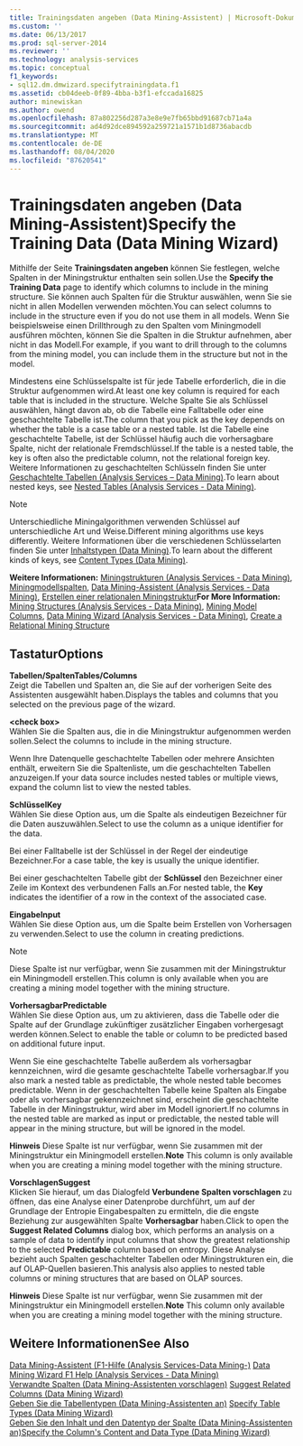 ```yaml
---
title: Trainingsdaten angeben (Data Mining-Assistent) | Microsoft-Dokumentation
ms.custom: ''
ms.date: 06/13/2017
ms.prod: sql-server-2014
ms.reviewer: ''
ms.technology: analysis-services
ms.topic: conceptual
f1_keywords:
- sql12.dm.dmwizard.specifytrainingdata.f1
ms.assetid: cb04deeb-0f89-4bba-b3f1-efccada16825
author: minewiskan
ms.author: owend
ms.openlocfilehash: 87a802256d287a3e8e9e7fb65bbd91687cb71a4a
ms.sourcegitcommit: ad4d92dce894592a259721a1571b1d8736abacdb
ms.translationtype: MT
ms.contentlocale: de-DE
ms.lasthandoff: 08/04/2020
ms.locfileid: "87620541"
---
```

# <a name="specify-the-training-data-data-mining-wizard"></a><span data-ttu-id="f7e2d-102">Trainingsdaten angeben (Data Mining-Assistent)</span><span class="sxs-lookup"><span data-stu-id="f7e2d-102">Specify the Training Data (Data Mining Wizard)</span></span>
  <span data-ttu-id="f7e2d-103">Mithilfe der Seite **Trainingsdaten angeben** können Sie festlegen, welche Spalten in der Miningstruktur enthalten sein sollen.</span><span class="sxs-lookup"><span data-stu-id="f7e2d-103">Use the **Specify the Training Data** page to identify which columns to include in the mining structure.</span></span> <span data-ttu-id="f7e2d-104">Sie können auch Spalten für die Struktur auswählen, wenn Sie sie nicht in allen Modellen verwenden möchten.</span><span class="sxs-lookup"><span data-stu-id="f7e2d-104">You can select columns to include in the structure even if you do not use them in all models.</span></span> <span data-ttu-id="f7e2d-105">Wenn Sie beispielsweise einen Drillthrough zu den Spalten vom Miningmodell ausführen möchten, können Sie die Spalten in die Struktur aufnehmen, aber nicht in das Modell.</span><span class="sxs-lookup"><span data-stu-id="f7e2d-105">For example, if you want to drill through to the columns from the mining model, you can include them in the structure but not in the model.</span></span>  
  
 <span data-ttu-id="f7e2d-106">Mindestens eine Schlüsselspalte ist für jede Tabelle erforderlich, die in die Struktur aufgenommen wird.</span><span class="sxs-lookup"><span data-stu-id="f7e2d-106">At least one key column is required for each table that is included in the structure.</span></span> <span data-ttu-id="f7e2d-107">Welche Spalte Sie als Schlüssel auswählen, hängt davon ab, ob die Tabelle eine Falltabelle oder eine geschachtelte Tabelle ist.</span><span class="sxs-lookup"><span data-stu-id="f7e2d-107">The column that you pick as the key depends on whether the table is a case table or a nested table.</span></span> <span data-ttu-id="f7e2d-108">Ist die Tabelle eine geschachtelte Tabelle, ist der Schlüssel häufig auch die vorhersagbare Spalte, nicht der relationale Fremdschlüssel.</span><span class="sxs-lookup"><span data-stu-id="f7e2d-108">If the table is a nested table, the key is often also the predictable column, not the relational foreign key.</span></span> <span data-ttu-id="f7e2d-109">Weitere Informationen zu geschachtelten Schlüsseln finden Sie unter [Geschachtelte Tabellen &#40;Analysis Services – Data Mining&#41;](data-mining/nested-tables-analysis-services-data-mining.md).</span><span class="sxs-lookup"><span data-stu-id="f7e2d-109">To learn about nested keys, see [Nested Tables &#40;Analysis Services - Data Mining&#41;](data-mining/nested-tables-analysis-services-data-mining.md).</span></span>  
  
> [!NOTE]  
>  <span data-ttu-id="f7e2d-110">Unterschiedliche Miningalgorithmen verwenden Schlüssel auf unterschiedliche Art und Weise.</span><span class="sxs-lookup"><span data-stu-id="f7e2d-110">Different mining algorithms use keys differently.</span></span> <span data-ttu-id="f7e2d-111">Weitere Informationen über die verschiedenen Schlüsselarten finden Sie unter [Inhaltstypen &#40;Data Mining&#41;](data-mining/content-types-data-mining.md).</span><span class="sxs-lookup"><span data-stu-id="f7e2d-111">To learn about the different kinds of keys, see [Content Types &#40;Data Mining&#41;](data-mining/content-types-data-mining.md).</span></span>  
  
 <span data-ttu-id="f7e2d-112">**Weitere Informationen:** [Miningstrukturen &#40;Analysis Services - Data Mining&#41;](data-mining/mining-structures-analysis-services-data-mining.md), [Miningmodellspalten](data-mining/mining-model-columns.md), [Data Mining-Assistent &#40;Analysis Services - Data Mining&#41;](data-mining/data-mining-wizard-analysis-services-data-mining.md), [Erstellen einer relationalen Miningstruktur](data-mining/create-a-relational-mining-structure.md)</span><span class="sxs-lookup"><span data-stu-id="f7e2d-112">**For More Information:** [Mining Structures &#40;Analysis Services - Data Mining&#41;](data-mining/mining-structures-analysis-services-data-mining.md), [Mining Model Columns](data-mining/mining-model-columns.md), [Data Mining Wizard &#40;Analysis Services - Data Mining&#41;](data-mining/data-mining-wizard-analysis-services-data-mining.md), [Create a Relational Mining Structure](data-mining/create-a-relational-mining-structure.md)</span></span>  
  
## <a name="options"></a><span data-ttu-id="f7e2d-113">Tastatur</span><span class="sxs-lookup"><span data-stu-id="f7e2d-113">Options</span></span>  
 <span data-ttu-id="f7e2d-114">**Tabellen/Spalten**</span><span class="sxs-lookup"><span data-stu-id="f7e2d-114">**Tables/Columns**</span></span>  
 <span data-ttu-id="f7e2d-115">Zeigt die Tabellen und Spalten an, die Sie auf der vorherigen Seite des Assistenten ausgewählt haben.</span><span class="sxs-lookup"><span data-stu-id="f7e2d-115">Displays the tables and columns that you selected on the previous page of the wizard.</span></span>  
  
 **\<check box>**  
 <span data-ttu-id="f7e2d-116">Wählen Sie die Spalten aus, die in die Miningstruktur aufgenommen werden sollen.</span><span class="sxs-lookup"><span data-stu-id="f7e2d-116">Select the columns to include in the mining structure.</span></span>  
  
 <span data-ttu-id="f7e2d-117">Wenn Ihre Datenquelle geschachtelte Tabellen oder mehrere Ansichten enthält, erweitern Sie die Spaltenliste, um die geschachtelten Tabellen anzuzeigen.</span><span class="sxs-lookup"><span data-stu-id="f7e2d-117">If your data source includes nested tables or multiple views, expand the column list to view the nested tables.</span></span>  
  
 <span data-ttu-id="f7e2d-118">**Schlüssel**</span><span class="sxs-lookup"><span data-stu-id="f7e2d-118">**Key**</span></span>  
 <span data-ttu-id="f7e2d-119">Wählen Sie diese Option aus, um die Spalte als eindeutigen Bezeichner für die Daten auszuwählen.</span><span class="sxs-lookup"><span data-stu-id="f7e2d-119">Select to use the column as a unique identifier for the data.</span></span>  
  
 <span data-ttu-id="f7e2d-120">Bei einer Falltabelle ist der Schlüssel in der Regel der eindeutige Bezeichner.</span><span class="sxs-lookup"><span data-stu-id="f7e2d-120">For a case table, the key is usually the unique identifier.</span></span>  
  
 <span data-ttu-id="f7e2d-121">Bei einer geschachtelten Tabelle gibt der **Schlüssel** den Bezeichner einer Zeile im Kontext des verbundenen Falls an.</span><span class="sxs-lookup"><span data-stu-id="f7e2d-121">For nested table, the **Key** indicates the identifier of a row in the context of the associated case.</span></span>  
  
 <span data-ttu-id="f7e2d-122">**Eingabe**</span><span class="sxs-lookup"><span data-stu-id="f7e2d-122">**Input**</span></span>  
 <span data-ttu-id="f7e2d-123">Wählen Sie diese Option aus, um die Spalte beim Erstellen von Vorhersagen zu verwenden.</span><span class="sxs-lookup"><span data-stu-id="f7e2d-123">Select to use the column in creating predictions.</span></span>  
  
> [!NOTE]  
>  <span data-ttu-id="f7e2d-124">Diese Spalte ist nur verfügbar, wenn Sie zusammen mit der Miningstruktur ein Miningmodell erstellen.</span><span class="sxs-lookup"><span data-stu-id="f7e2d-124">This column is only available when you are creating a mining model together with the mining structure.</span></span>  
  
 <span data-ttu-id="f7e2d-125">**Vorhersagbar**</span><span class="sxs-lookup"><span data-stu-id="f7e2d-125">**Predictable**</span></span>  
 <span data-ttu-id="f7e2d-126">Wählen Sie diese Option aus, um zu aktivieren, dass die Tabelle oder die Spalte auf der Grundlage zukünftiger zusätzlicher Eingaben vorhergesagt werden können.</span><span class="sxs-lookup"><span data-stu-id="f7e2d-126">Select to enable the table or column to be predicted based on additional future input.</span></span>  
  
 <span data-ttu-id="f7e2d-127">Wenn Sie eine geschachtelte Tabelle außerdem als vorhersagbar kennzeichnen, wird die gesamte geschachtelte Tabelle vorhersagbar.</span><span class="sxs-lookup"><span data-stu-id="f7e2d-127">If you also mark a nested table as predictable, the whole nested table becomes predictable.</span></span> <span data-ttu-id="f7e2d-128">Wenn in der geschachtelten Tabelle keine Spalten als Eingabe oder als vorhersagbar gekennzeichnet sind, erscheint die geschachtelte Tabelle in der Miningstruktur, wird aber im Modell ignoriert.</span><span class="sxs-lookup"><span data-stu-id="f7e2d-128">If no columns in the nested table are marked as input or predictable, the nested table will appear in the mining structure, but will be ignored in the model.</span></span>  
  
 <span data-ttu-id="f7e2d-129">**Hinweis** Diese Spalte ist nur verfügbar, wenn Sie zusammen mit der Miningstruktur ein Miningmodell erstellen.</span><span class="sxs-lookup"><span data-stu-id="f7e2d-129">**Note** This column is only available when you are creating a mining model together with the mining structure.</span></span>  
  
 <span data-ttu-id="f7e2d-130">**Vorschlagen**</span><span class="sxs-lookup"><span data-stu-id="f7e2d-130">**Suggest**</span></span>  
 <span data-ttu-id="f7e2d-131">Klicken Sie hierauf, um das Dialogfeld **Verbundene Spalten vorschlagen** zu öffnen, das eine Analyse einer Datenprobe durchführt, um auf der Grundlage der Entropie Eingabespalten zu ermitteln, die die engste Beziehung zur ausgewählten Spalte **Vorhersagbar** haben.</span><span class="sxs-lookup"><span data-stu-id="f7e2d-131">Click to open the **Suggest Related Columns** dialog box, which performs an analysis on a sample of data to identify input columns that show the greatest relationship to the selected **Predictable** column based on entropy.</span></span> <span data-ttu-id="f7e2d-132">Diese Analyse bezieht auch Spalten geschachtelter Tabellen oder Miningstrukturen ein, die auf OLAP-Quellen basieren.</span><span class="sxs-lookup"><span data-stu-id="f7e2d-132">This analysis also applies to nested table columns or mining structures that are based on OLAP sources.</span></span>  
  
 <span data-ttu-id="f7e2d-133">**Hinweis** Diese Spalte ist nur verfügbar, wenn Sie zusammen mit der Miningstruktur ein Miningmodell erstellen.</span><span class="sxs-lookup"><span data-stu-id="f7e2d-133">**Note** This column only available when you are creating a mining model together with the mining structure.</span></span>  
  
## <a name="see-also"></a><span data-ttu-id="f7e2d-134">Weitere Informationen</span><span class="sxs-lookup"><span data-stu-id="f7e2d-134">See Also</span></span>  
 <span data-ttu-id="f7e2d-135">[Data Mining-Assistent (F1-Hilfe &#40;Analysis Services-Data Mining-&#41;](data-mining-wizard-f1-help-analysis-services-data-mining.md) </span><span class="sxs-lookup"><span data-stu-id="f7e2d-135">[Data Mining Wizard F1 Help &#40;Analysis Services - Data Mining&#41;](data-mining-wizard-f1-help-analysis-services-data-mining.md) </span></span>  
 <span data-ttu-id="f7e2d-136">[Verwandte Spalten &#40;Data Mining-Assistenten vorschlagen&#41;](suggest-related-columns-data-mining-wizard.md) </span><span class="sxs-lookup"><span data-stu-id="f7e2d-136">[Suggest Related Columns &#40;Data Mining Wizard&#41;](suggest-related-columns-data-mining-wizard.md) </span></span>  
 <span data-ttu-id="f7e2d-137">[Geben Sie die Tabellentypen &#40;Data Mining-Assistenten an&#41;](specify-table-types-data-mining-wizard.md) </span><span class="sxs-lookup"><span data-stu-id="f7e2d-137">[Specify Table Types &#40;Data Mining Wizard&#41;](specify-table-types-data-mining-wizard.md) </span></span>  
 [<span data-ttu-id="f7e2d-138">Geben Sie den Inhalt und den Datentyp der Spalte &#40;Data Mining-Assistenten an&#41;</span><span class="sxs-lookup"><span data-stu-id="f7e2d-138">Specify the Column's Content and Data Type &#40;Data Mining Wizard&#41;</span></span>](specify-the-column-s-content-and-data-type-data-mining-wizard.md)  
  
  
